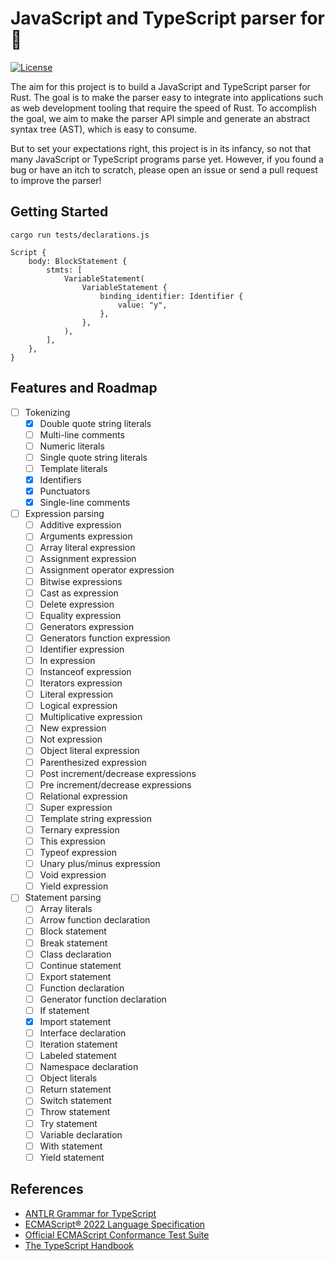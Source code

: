 # JavaScript and TypeScript parser for 🦀

[![License](https://img.shields.io/badge/license-MIT-blue)](LICENSE.md)

The aim for this project is to build a JavaScript and TypeScript parser for Rust. The goal is to make the parser easy to integrate into applications such as web development tooling that require the speed of Rust.
To accomplish the goal, we aim to make the parser API simple and generate an abstract syntax tree (AST), which is easy to consume.

But to set your expectations right, this project is in its infancy, so not that many JavaScript or TypeScript programs parse yet.
However, if you found a bug or have an itch to scratch, please open an issue or send a pull request to improve the parser!

## Getting Started

```console
cargo run tests/declarations.js
```

```console
Script {
    body: BlockStatement {
        stmts: [
            VariableStatement(
                VariableStatement {
                    binding_identifier: Identifier {
                        value: "y",
                    },
                },
            ),
        ],
    },
}
```

## Features and Roadmap

* [ ] Tokenizing 
  * [x] Double quote string literals
  * [ ] Multi-line comments
  * [ ] Numeric literals
  * [ ] Single quote string literals
  * [ ] Template literals
  * [x] Identifiers 
  * [x] Punctuators
  * [x] Single-line comments
* [ ] Expression parsing
  * [ ] Additive expression
  * [ ] Arguments expression
  * [ ] Array literal expression
  * [ ] Assignment expression
  * [ ] Assignment operator expression
  * [ ] Bitwise expressions
  * [ ] Cast as expression
  * [ ] Delete expression
  * [ ] Equality expression
  * [ ] Generators expression
  * [ ] Generators function expression
  * [ ] Identifier expression
  * [ ] In expression
  * [ ] Instanceof expression
  * [ ] Iterators expression
  * [ ] Literal expression
  * [ ] Logical expression
  * [ ] Multiplicative expression
  * [ ] New expression
  * [ ] Not expression
  * [ ] Object literal expression
  * [ ] Parenthesized expression
  * [ ] Post increment/decrease expressions
  * [ ] Pre increment/decrease expressions
  * [ ] Relational expression
  * [ ] Super expression
  * [ ] Template string expression
  * [ ] Ternary expression
  * [ ] This expression
  * [ ] Typeof expression
  * [ ] Unary plus/minus expression
  * [ ] Void expression
  * [ ] Yield expression
* [ ] Statement parsing
  * [ ] Array literals
  * [ ] Arrow function declaration
  * [ ] Block statement
  * [ ] Break statement
  * [ ] Class declaration
  * [ ] Continue statement
  * [ ] Export statement
  * [ ] Function declaration
  * [ ] Generator function declaration
  * [ ] If statement
  * [x] Import statement
  * [ ] Interface declaration
  * [ ] Iteration statement
  * [ ] Labeled statement
  * [ ] Namespace declaration
  * [ ] Object literals
  * [ ] Return statement
  * [ ] Switch statement
  * [ ] Throw statement
  * [ ] Try statement
  * [ ] Variable declaration
  * [ ] With statement
  * [ ] Yield statement

## References

* [ANTLR Grammar for TypeScript](https://github.com/antlr/grammars-v4/tree/master/javascript/typescript)
* [ECMAScript® 2022 Language Specification](https://tc39.es/ecma262/)
* [Official ECMAScript Conformance Test Suite](https://github.com/tc39/test262)
* [The TypeScript Handbook](https://www.typescriptlang.org/docs/handbook/intro.html)
